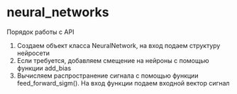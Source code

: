 # neural_networks
Порядок работы с API
1. Создаем объект класса NeuralNetwork, на вход подаем структуру нейросети
2. Если требуется, добавляем смещение на нейроны с помощью функции add_bias
3. Вычисляем распространение сигнала с помощью функции feed_forward_sigm(). На вход функции подаем входной вектор сигнал